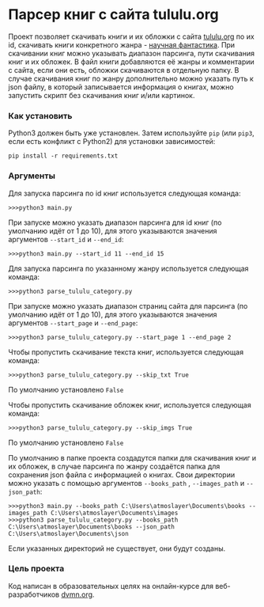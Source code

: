 # Парсер книг с сайта tululu.org
Проект позволяет скачивать книги и их обложки с сайта [tululu.org](https://tululu.org/) по их id, скачивать книги конкретного жанра -
[научная фантастика](https://tululu.org/l55).
При скачивании книг можно указывать диапазон парсинга, пути скачивания книг и их обложек. В файл книги добавляются её жанры и комментарии с сайта,
если они есть, обложки скачиваются в отдельную папку. В случае скачивания книг по жанру дополнительно можно указать путь к json файлу, в который записывается информация о книгах, 
можно запустить скрипт без скачивания книг и/или картинок. 

### Как установить
Python3 должен быть уже установлен. 
Затем используйте `pip` (или `pip3`, если есть конфликт с Python2) для установки зависимостей:
```
pip install -r requirements.txt
```
### Аргументы
Для запуска парсинга по id книг используется следующая команда:
```
>>>python3 main.py
```
При запуске можно указать диапазон парсинга для id книг (по умолчанию идёт от 1 до 10), для этого 
указываются значения аргументов `--start_id` и `--end_id`:
```
>>>python3 main.py --start_id 11 --end_id 15
```

Для запуска парсинга по указанному жанру используется следующая команда:
```
>>>python3 parse_tululu_category.py
```
При запуске можно указать диапазон страниц сайта для парсинга (по умолчанию идёт от 1 до 10), для этого 
указываются значения аргументов `--start_page` и `--end_page`:
```
>>>python3 parse_tululu_category.py --start_page 1 --end_page 2
```


Чтобы пропустить скачивание текста книг, используется следующая команда:
```
>>>python3 parse_tululu_category.py --skip_txt True
```
По умолчанию установлено `False`

Чтобы пропустить скачивание обложек книг, используется следующая команда:
```
>>>python3 parse_tululu_category.py --skip_imgs True
```
По умолчанию установлено `False`

По умолчанию в папке проекта создадутся папки для скачивания книг и их обложек, в случае парсинга по жанру
создаётся папка для сохранения json файла с информацией о книгах. Свои директории можно указать 
с помощью аргументов `--books_path` , `--images_path` и `--json_path`:
```
>>>python3 main.py --books_path C:\Users\atmoslayer\Documents\books --images_path C:\Users\atmoslayer\Documents\images
>>>python3 parse_tululu_category.py --books_path C:\Users\atmoslayer\Documents\books --json_path C:\Users\atmoslayer\Documents\json
```
Если указанных директорий не существует, они будут созданы.

### Цель проекта
Код написан в образовательных целях на онлайн-курсе для веб-разработчиков [dvmn.org](https://dvmn.org/).